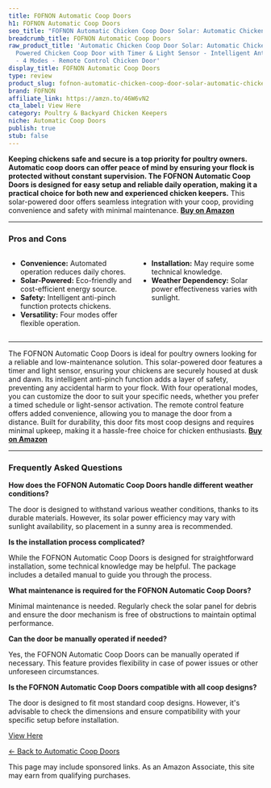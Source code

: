 ```yaml
---
title: FOFNON Automatic Coop Doors
h1: FOFNON Automatic Coop Doors
seo_title: "FOFNON Automatic Chicken Coop Door Solar: Automatic Chicken\u2026"
breadcrumb_title: FOFNON Automatic Coop Doors
raw_product_title: 'Automatic Chicken Coop Door Solar: Automatic Chicken Door - Solar
  Powered Chicken Coop Door with Timer & Light Sensor - Intelligent Anti-Pinch Function
  - 4 Modes - Remote Control Chicken Door'
display_title: FOFNON Automatic Coop Doors
type: review
product_slug: fofnon-automatic-chicken-coop-door-solar-automatic-chicken-door-solar-p-7cd5872f
brand: FOFNON
affiliate_link: https://amzn.to/46W6vN2
cta_label: View Here
category: Poultry & Backyard Chicken Keepers
niche: Automatic Coop Doors
publish: true
stub: false
---
```


<div id="intro" class="full-width">
  <p><strong>Keeping chickens safe and secure is a top priority for poultry owners. Automatic coop doors can offer peace of mind by ensuring your flock is protected without constant supervision. The FOFNON Automatic Coop Doors is designed for easy setup and reliable daily operation, making it a practical choice for both new and experienced chicken keepers.</strong> This solar-powered door offers seamless integration with your coop, providing convenience and safety with minimal maintenance. <a href="https://amzn.to/46W6vN2" rel="nofollow sponsored noopener" target="_blank"><strong>Buy on Amazon</strong></a></p>
</div>

<hr />
<h3 id="pros-cons">Pros and Cons</h3>
<div class="pc-grid" style="display:grid;grid-template-columns:1fr 1fr;gap:16px;">
  <ul>
    <li><strong>Convenience:</strong> Automated operation reduces daily chores.</li>
    <li><strong>Solar-Powered:</strong> Eco-friendly and cost-efficient energy source.</li>
    <li><strong>Safety:</strong> Intelligent anti-pinch function protects chickens.</li>
    <li><strong>Versatility:</strong> Four modes offer flexible operation.</li>
  </ul>
  <ul>
    <li><strong>Installation:</strong> May require some technical knowledge.</li>
    <li><strong>Weather Dependency:</strong> Solar power effectiveness varies with sunlight.</li>
  </ul>
</div>
<hr />

<div class="full-width">
  <p>The FOFNON Automatic Coop Doors is ideal for poultry owners looking for a reliable and low-maintenance solution. This solar-powered door features a timer and light sensor, ensuring your chickens are securely housed at dusk and dawn. Its intelligent anti-pinch function adds a layer of safety, preventing any accidental harm to your flock. With four operational modes, you can customize the door to suit your specific needs, whether you prefer a timed schedule or light-sensor activation. The remote control feature offers added convenience, allowing you to manage the door from a distance. Built for durability, this door fits most coop designs and requires minimal upkeep, making it a hassle-free choice for chicken enthusiasts. <a href="https://amzn.to/46W6vN2" rel="nofollow sponsored noopener" target="_blank"><strong>Buy on Amazon</strong></a></p>
</div>

<hr />
<h3 id="faqs">Frequently Asked Questions</h3>

<p><strong>How does the FOFNON Automatic Coop Doors handle different weather conditions?</strong></p>
<p>The door is designed to withstand various weather conditions, thanks to its durable materials. However, its solar power efficiency may vary with sunlight availability, so placement in a sunny area is recommended.</p>

<p><strong>Is the installation process complicated?</strong></p>
<p>While the FOFNON Automatic Coop Doors is designed for straightforward installation, some technical knowledge may be helpful. The package includes a detailed manual to guide you through the process.</p>

<p><strong>What maintenance is required for the FOFNON Automatic Coop Doors?</strong></p>
<p>Minimal maintenance is needed. Regularly check the solar panel for debris and ensure the door mechanism is free of obstructions to maintain optimal performance.</p>

<p><strong>Can the door be manually operated if needed?</strong></p>
<p>Yes, the FOFNON Automatic Coop Doors can be manually operated if necessary. This feature provides flexibility in case of power issues or other unforeseen circumstances.</p>

<p><strong>Is the FOFNON Automatic Coop Doors compatible with all coop designs?</strong></p>
<p>The door is designed to fit most standard coop designs. However, it's advisable to check the dimensions and ensure compatibility with your specific setup before installation.</p>
<p><a class="btn" href="https://amzn.to/46W6vN2" target="_blank" rel="nofollow sponsored noopener">View Here</a></p>
<p><a href="/roundups/poultry-backyard-chicken-keepers/automatic-coop-doors/">← Back to Automatic Coop Doors</a></p>
<aside class="disclosure">This page may include sponsored links. As an Amazon Associate, this site may earn from qualifying purchases.</aside>
